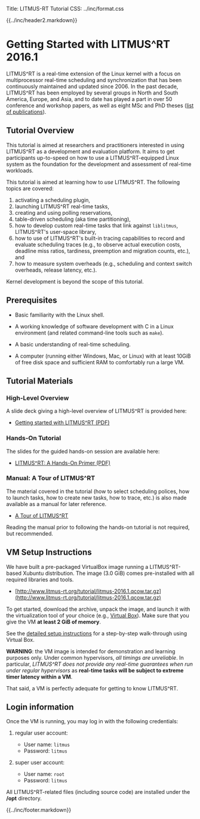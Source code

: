 Title:  LITMUS-RT Tutorial
CSS:    ../inc/format.css


{{../inc/header2.markdown}}

# Getting Started with LITMUS^RT 2016.1

LITMUS^RT is a real-time extension of the Linux kernel with a focus on multiprocessor real-time scheduling and synchronization that has been continuously maintained and updated since 2006. In the past decade, LITMUS^RT has been employed by several groups in North and South America, Europe, and Asia, and to date has played a part in over 50 conference and workshop papers, as well as eight MSc and PhD theses ([list of publications](https://wiki.litmus-rt.org/litmus/Publications)).

<!--
**Quick links**:

- High-level overview: [Getting started with LITMUS^RT (PDF)](litmus-overview.pdf)
- Hands-on tutorial: [LITMUS^RT: A Hands-On Primer (PDF)](tutorial-slides.pdf)
- Manual: [A guide to LITMUS^RT](manual.html)
-->

## Tutorial Overview

This tutorial is aimed at researchers and practitioners interested in using LITMUS^RT as a development and evaluation platform. It aims to get participants up-to-speed on how to use a LITMUS^RT-equipped Linux system as the foundation for the development and assessment of real-time workloads.

This tutorial is aimed at learning how to *use* LITMUS^RT. The following topics are covered:

1. activating a scheduling plugin,
2. launching LITMUS^RT real-time tasks,
3. creating and using polling reservations,
4. table-driven scheduling (aka time partitioning),
5. how to develop custom real-time tasks that link against `liblitmus`, LITMUS^RT's user-space library,
5. how to use of LITMUS^RT's built-in tracing capabilities to record and evaluate scheduling traces (e.g., to observe actual execution costs, deadline miss ratios, tardiness, preemption and migration counts, etc.), and
6. how to measure system overheads (e.g., scheduling and context switch overheads, release latency, etc.).

Kernel development is beyond the scope of this tutorial.

## Prerequisites

- Basic familiarity with the Linux shell.

- A working knowledge of software development with C in a Linux environment (and related command-line tools such as `make`).

- A basic understanding of real-time scheduling.

- A computer (running either Windows, Mac, or Linux) with at least 10GiB of free disk space and sufficient RAM to comfortably run a large VM.

## Tutorial Materials


### High-Level Overview

A slide deck giving a high-level overview of LITMUS^RT is provided here:

- [Getting started with LITMUS^RT (PDF)](litmus-overview.pdf)

### Hands-On Tutorial

The slides for the guided hands-on session are available here:

- [LITMUS^RT: A Hands-On Primer (PDF)](tutorial-slides.pdf)

### Manual: A Tour of LITMUS^RT

The material covered in the tutorial (how to select scheduling polices, how to launch tasks, how to create new tasks, how to trace, etc.) is also made available as a manual for later reference.

- [A Tour of LITMUS^RT](manual.html)

Reading the manual prior to following the hands-on tutorial is not required, but recommended.


## VM Setup Instructions

We have built a pre-packaged VirtualBox image running a LITMUS^RT-based Xubuntu distribution. The image (3.0 GiB) comes pre-installed with all required libraries and tools.

- [http://www.litmus-rt.org/tutorial/litmus-2016.1.qcow.tar.gz](http://www.litmus-rt.org/tutorial/litmus-2016.1.qcow.tar.gz)

To get started, download the archive, unpack the image, and launch it with the virtualization tool of your choice (e.g., [Virtual Box](https://www.virtualbox.org)). Make sure that you give the VM **at least 2 GiB of memory**.

See the [detailed setup instructions](vm-setup.html) for a step-by-step walk-through using Virtual Box.

**WARNING**: the VM image is intended for demonstration and learning purposes only. Under common hypervisors, *all timings are unreliable*. In particular, *LITMUS^RT does not provide any real-time guarantees when run under regular hypervisors* as **real-time tasks will be subject to extreme timer latency within a VM**.

That said, a VM is perfectly adequate for getting to know LITMUS^RT.

## Login information

Once the VM is running, you may log in with the following credentials:

1. regular user account:
    - User name: `litmus`
    - Password: `litmus`

2. super user account:
    - User name: `root`
    - Password: `litmus`

All LITMUS^RT-related files (including source code) are installed under the **/opt** directory.





{{../inc/footer.markdown}}
